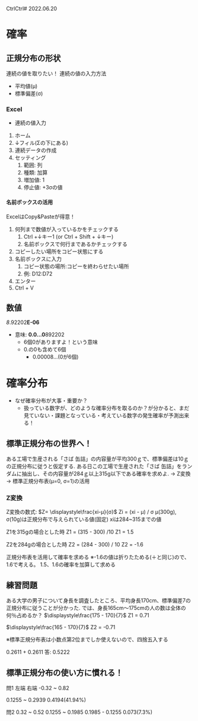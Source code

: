 CtrlCtrl# 2022.06.20
# 確率
## 正規分布の形状
連続の値を取りたい！
連続の値の入力方法
- 平均値(μ)
- 標準偏差(σ)

### Excel
- 連続の値入力
1. ホーム
2. ↓フィル(Σの下にある)
3. 連続データの作成
4. セッティング
   1. 範囲: 列
   2. 種類: 加算
   3. 増加値: 1
   4. 停止値: +3σの値

#### 名前ボックスの活用
ExcelはCopy&Pasteが得意！

1. 何列まで数値が入っているかをチェックする
   1. Ctrl +↓キー1 (or Ctrl + Shift + ↓キー)
   2. 名前ボックスで何行まであるかチェックする
2. コピーしたい場所をコピー状態にする
3. 名前ボックスに入力
   1. コピー状態の場所:コピーを終わらせたい場所
   2. 例: D12:D72
4. エンター
5. Ctrl + V


## 数値
*8*.92202**E-06**
- 意味: **0.0...0**892202
  - 6個0がありますよ！という意味
  - 0.の0も含めて6個
    - 0.00008...(0が6個)

# 確率分布
- なぜ確率分布が大事・重要か？
  - 扱っている数字が、どのような確率分布を取るのか？が分かると、まだ見ていない・課題となっている・考えている数字の発生確率が予測出来る！

## 標準正規分布の世界へ！
ある工場で生産される「さば 缶詰」の内容量が平均300ｇで、標準偏差は10ｇの正規分布に従うと仮定する.
ある日この工場で生産された「さば 缶詰」をランダムに抽出し、その内容量が284ｇ以上315g以下である確率を求めよ.
-> Z変換
-> 標準正規分布表(μ=0, σ=1)の活用

### Z変換
Z変換の数式: $Z= \displaystyle\frac{xi-μ}{σ}$
Zi = (xi - μ) / σ
μ(300g), σ(10g)は正規分布で与えられている値(固定)
xiは284~315までの値

Z1を315gの場合とした時
Z1 = (315 - 300) /10
Z1 = 1.5

Z2を284gの場合とした時
Z2 = (284 - 300) / 10
Z2 = -1.6

正規分布表を活用して確率を求める
※-1.6の値は折りたためる(＋と同じ)ので、1.6で考える。
1.5、1.6の確率を加算して求める

## 練習問題
ある大学の男子について身長を調査したところ、平均身長170cm、標準偏差7の正規分布に従うことが分かった.
では、身長165cm～175cmの人の数は全体の何％占めるか？
$\displaystyle\frac{175 - 170}{7}$
Z1 = 0.71

$\displaystyle\frac{165 - 170}{7}$
Z2 = -0.71

※標準正規分布表は小数点第2位までしか使えないので、四捨五入する

0.2611 + 0.2611
答: 0.5222

## 標準正規分布の使い方に慣れる！
問1
左端      右端
-0.32 ~ 0.82

0.1255 ~ 0.2939
0.4194(41.94%)

問2
0.32 ~ 0.52
0.1255 ~ 0.1985
0.1985 - 0.1255
0.073(7.3%)

